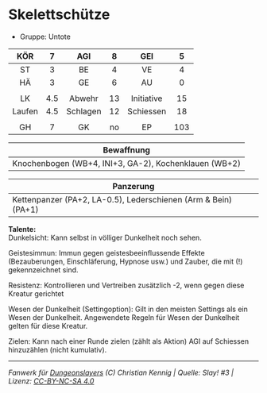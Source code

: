 # Skelettschütze  
- Gruppe: Untote  

| KÖR | 7 | AGI | 8 | GEI | 5 |
| :-: | :-: | :-: | :-: | :-: | :-: |
| ST | 3 | BE | 4 | VE | 4 |
| HÄ | 3 | GE | 6 | AU | 0 |
|  |
| LK | 4.5 | Abwehr | 13 | Initiative | 15 |
| Laufen | 4.5 | Schlagen | 12 | Schiessen | 18 |
|  |
| GH | 7 | GK | no | EP | 103 |

| Bewaffnung |
| --- |
| Knochenbogen (WB+4, INI+3, GA-2), Kochenklauen (WB+2) |


| Panzerung |
| --- |
| Kettenpanzer (PA+2, LA-0.5), Lederschienen (Arm & Bein) (PA+1) |


**Talente:**  
Dunkelsicht: Kann selbst in völliger Dunkelheit noch sehen.

Geistesimmun: Immun gegen geistesbeeinflussende Effekte (Bezauberungen, Einschläferung, Hypnose usw.) und Zauber, die mit (!) gekennzeichnet sind.

Resistenz: Kontrollieren und Vertreiben zusätzlich -2, wenn gegen diese Kreatur gerichtet

Wesen der Dunkelheit (Settingoption): Gilt in den meisten Settings als ein Wesen der Dunkelheit. Angewendete Regeln für Wesen der Dunkelheit gelten für diese Kreatur.

Zielen: Kann nach einer Runde zielen (zählt als Aktion) AGI auf Schiessen hinzuzählen (nicht kumulativ).





___
*Fanwerk für [Dungeonslayers](https://www.dungeonslayers.net/) (C) Christian Kennig | Quelle: Slay! #3 | Lizenz: [CC-BY-NC-SA 4.0](https://creativecommons.org/licenses/by-nc-sa/4.0/deed.de)*